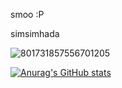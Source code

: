 smoo :P


simsimhada

![801731857556701205](https://user-images.githubusercontent.com/69005921/125444838-aa7de34b-63a1-407b-8fac-c48b703f78e3.gif)

[![Anurag's GitHub stats](https://github-readme-stats.vercel.app/api?username=tmddn3070)](https://github.com/anuraghazra/github-readme-stats)


